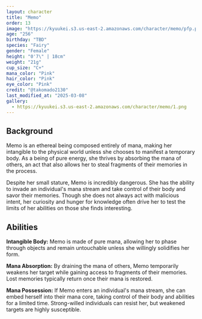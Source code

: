 ```yaml
---
layout: character
title: "Memo"
order: 13
image: "https://kyuukei.s3.us-east-2.amazonaws.com/character/memo/pfp.png"
age: "256"
birthday: "TBD"
species: "Fairy"
gender: "Female"
height: "0'7\" | 18cm"
weight: "21g"
cup_size: "C+"
mana_color: "Pink"
hair_color: "Pink"
eye_color: "Pink"
credit: "@takomado2130"
last_modified_at: "2025-03-08"
gallery:
  - https://kyuukei.s3.us-east-2.amazonaws.com/character/memo/1.png
---
```


## Background

Memo is an ethereal being composed entirely of mana, making her intangible to the physical world unless she chooses to manifest a temporary body. As a being of pure energy, she thrives by absorbing the mana of others, an act that also allows her to steal fragments of their memories in the process.

Despite her small stature, Memo is incredibly dangerous. She has the ability to invade an individual's mana stream and take control of their body and savor their memories. Though she does not always act with malicious intent, her curiosity and hunger for knowledge often drive her to test the limits of her abilities on those she finds interesting.

## Abilities

**Intangible Body:** Memo is made of pure mana, allowing her to phase through objects and remain untouchable unless she willingly solidifies her form.

**Mana Absorption:** By draining the mana of others, Memo temporarily weakens her target while gaining access to fragments of their memories. Lost memories typically return once their mana is restored.

**Mana Possession:** If Memo enters an individual's mana stream, she can embed herself into their mana core, taking control of their body and abilities for a limited time. Strong-willed individuals can resist her, but weakened targets are highly susceptible.

